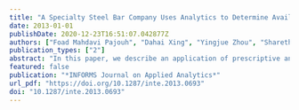 ```yaml
---
title: "A Specialty Steel Bar Company Uses Analytics to Determine Available-to-Promise Dates"
date: 2013-01-01
publishDate: 2020-12-23T16:51:07.042877Z
authors: ["Foad Mahdavi Pajouh", "Dahai Xing", "Yingjue Zhou", "Sharethram Hariharan", "Balabhaskar Balasundaram", "Tieming Liu", "Ramesh Sharda"]
publication_types: ["2"]
abstract: "In this paper, we describe an application of prescriptive analytics to enhance data-driven decision making at a specialty steel bar products supplier and manufacturer in North America. As part of the company's daily business, it must make available-to-promise (ATP) decisions, which determine in real time the dates by which it can promise delivery of products that customers requested during the quotation stage. Previously, a salesperson had to make such decisions by analyzing reports on available inventory. To support these ATP decisions, we developed a real-time decision support system (DSS) to find an optimal assignment of the available inventory and to support additional what-if analysis. The DSS uses a suite of mixed-integer programming models and commercial software to solve the models. The company has incorporated the DSS into its enterprise resource planning system to seamlessly facilitate its use of business analytics. "
featured: false
publication: "*INFORMS Journal on Applied Analytics*"
url_pdf: "https://doi.org/10.1287/inte.2013.0693"
doi: "10.1287/inte.2013.0693"
---
```


